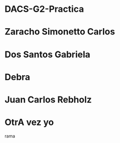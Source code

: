 # DACS-G2-Practica
# Zaracho Simonetto Carlos
# Dos Santos Gabriela 
# Debra
# Juan Carlos Rebholz

# OtrA vez yo



rama

